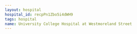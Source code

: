 ```yaml
---
layout: hospital
hospital_id: recpPn1Zbo5i4dWH9
tags: hospital
name: University College Hospital at Westmoreland Street
---
```

